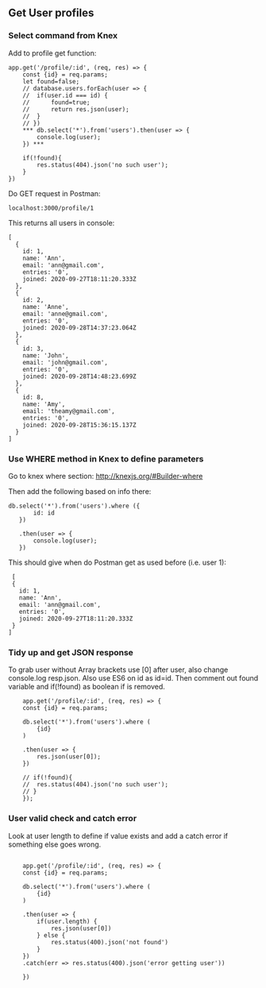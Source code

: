 ## Get User profiles ##


### Select command from Knex ###
Add to profile get function: 

```
app.get('/profile/:id', (req, res) => {
	const {id} = req.params;
	let found=false;
	// database.users.forEach(user => {
	// 	if(user.id === id) {
	// 		found=true;
	// 		return res.json(user);
	// 	} 
	// })
	*** db.select('*').from('users').then(user => {
		console.log(user);
	}) ***
	
	if(!found){
		res.status(404).json('no such user');
	}
})

```

Do GET request in Postman: 

```
localhost:3000/profile/1
```

This returns all users in console: 
```
[
  {
    id: 1,
    name: 'Ann',
    email: 'ann@gmail.com',
    entries: '0',
    joined: 2020-09-27T18:11:20.333Z
  },
  {
    id: 2,
    name: 'Anne',
    email: 'anne@gmail.com',
    entries: '0',
    joined: 2020-09-28T14:37:23.064Z
  },
  {
    id: 3,
    name: 'John',
    email: 'john@gmail.com',
    entries: '0',
    joined: 2020-09-28T14:48:23.699Z
  },
  {
    id: 8,
    name: 'Amy',
    email: 'theamy@gmail.com',
    entries: '0',
    joined: 2020-09-28T15:36:15.137Z
  }
]
```
### Use WHERE method in Knex to define parameters ###

Go to knex where section:
http://knexjs.org/#Builder-where

Then add the following based on info there:
 
 ```
 db.select('*').from('users').where ({
		id: id
	})

	.then(user => {
		console.log(user);
	})
 ```
 
 This should give when do Postman get as used before (i.e. user 1):
 
 ```
  [
  {
    id: 1,
    name: 'Ann',
    email: 'ann@gmail.com',
    entries: '0',
    joined: 2020-09-27T18:11:20.333Z
  }
]
```
### Tidy up and get JSON response ###

To grab user without Array brackets use [0] after user, also change console.log resp.json. Also use ES6 on id as id=id. 
Then comment out found variable and if(!found) as boolean if is removed. 
```
	app.get('/profile/:id', (req, res) => {
	const {id} = req.params;

	db.select('*').from('users').where (
		{id}
	)

	.then(user => {
		res.json(user[0]);
	})

	// if(!found){
	// 	res.status(404).json('no such user');
	// }
	});

```
### User valid check and catch error ###
Look at user length to define if value exists and add a catch error if something else goes wrong. 
  
```

	app.get('/profile/:id', (req, res) => {
	const {id} = req.params;
	
	db.select('*').from('users').where (
		{id}
	)

	.then(user => {
		if(user.length) {
			res.json(user[0])
		} else {
			res.status(400).json('not found')
		}
	})
	.catch(err => res.status(400).json('error getting user'))
	
	})

```
